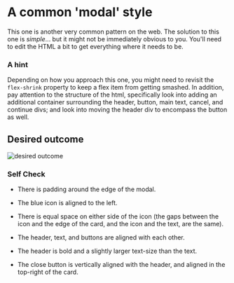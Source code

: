 # A common 'modal' style
This one is another very common pattern on the web. The solution to this one is _simple_... but it might not be immediately obvious to you. You'll need to edit the HTML a bit to get everything where it needs to be.

### A hint
Depending on how you approach this one, you might need to revisit the `flex-shrink` property to keep a flex item from getting smashed. In addition, pay attention to the structure of the html, specifically look into adding an additional container surrounding the header, button, main text, cancel, and continue divs; and look into moving the header div to encompass the button as well.

## Desired outcome

![desired outcome](./desired-outcome.png)

### Self Check
- There is padding around the edge of the modal.
- The blue icon is aligned to the left.
- There is equal space on either side of the icon (the gaps between the icon and the edge of the card, and the icon and the text, are the same).
- The header, text, and buttons are aligned with each other.


- The header is bold and a slightly larger text-size than the text.
- The close button is vertically aligned with the header, and aligned in the top-right of the card.
